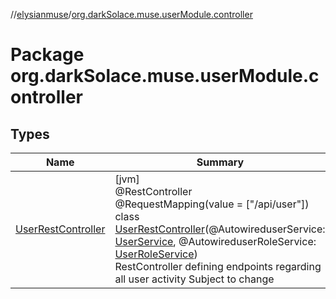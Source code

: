 //[elysianmuse](../../index.md)/[org.darkSolace.muse.userModule.controller](index.md)

# Package org.darkSolace.muse.userModule.controller

## Types

| Name | Summary |
|---|---|
| [UserRestController](-user-rest-controller/index.md) | [jvm]<br>@RestController<br>@RequestMapping(value = ["/api/user"])<br>class [UserRestController](-user-rest-controller/index.md)(@AutowireduserService: [UserService](../org.darkSolace.muse.userModule.service/-user-service/index.md), @AutowireduserRoleService: [UserRoleService](../org.darkSolace.muse.userModule.service/-user-role-service/index.md))<br>RestController defining endpoints regarding all user activity Subject to change |
